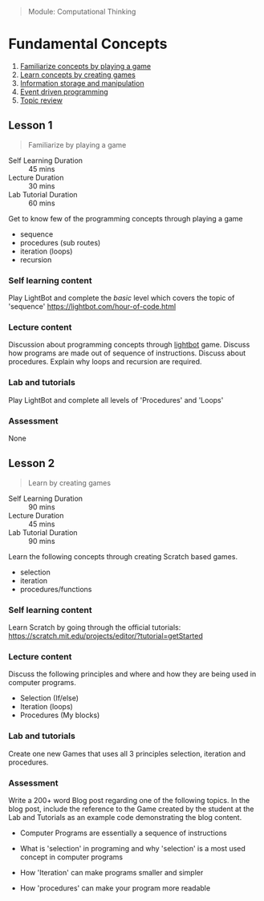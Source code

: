 > Module: Computational Thinking

# Fundamental Concepts

1. [Familiarize concepts by playing a game](#lesson-1)
1. [Learn concepts by creating games](#lesson-2)
1. [Information storage and manipulation](#lesson-3)
1. [Event driven programming](#lesson-4)
1. [Topic review](#lesson-5)

## Lesson 1

> Familiarize by playing a game

<dl>
<dt>Self Learning Duration</dt>
<dd>45 mins</dd>
<dt>Lecture Duration</dt>
<dd>30 mins</dd>
<dt>Lab Tutorial Duration</dt>
<dd>60 mins</dd>
</dl>

Get to know few of the programming concepts through playing a game

- sequence
- procedures (sub routes)
- iteration (loops)
- recursion

### Self learning content

Play LightBot and complete the _basic_ level which covers the topic of 'sequence'
https://lightbot.com/hour-of-code.html

### Lecture content

Discussion about programming concepts through [lightbot](https://lightbot.com/hour-of-code.html) game. Discuss how programs are made out of sequence of instructions. Discuss about procedures. Explain why loops and recursion are required.

### Lab and tutorials

Play LightBot and complete all levels of 'Procedures' and 'Loops'

### Assessment

None

## Lesson 2

> Learn by creating games

<dl>
<dt>Self Learning Duration</dt>
<dd>90 mins</dd>
<dt>Lecture Duration</dt>
<dd>45 mins</dd>
<dt>Lab Tutorial Duration</dt>
<dd>90 mins</dd>
</dl>

Learn the following concepts through creating Scratch based games.

- selection
- iteration
- procedures/functions

### Self learning content

Learn Scratch by going through the official tutorials:
https://scratch.mit.edu/projects/editor/?tutorial=getStarted

### Lecture content

Discuss the following principles and where and how they are being used in computer programs.

- Selection (If/else)
- Iteration (loops)
- Procedures (My blocks)

### Lab and tutorials

Create one new Games that uses all 3 principles selection, iteration and procedures.

### Assessment

Write a 200+ word Blog post regarding one of the following topics. In the blog post, include the reference to the Game created by the student at the Lab and Tutorials as an example code demonstrating the blog content.

- Computer Programs are essentially a sequence of instructions

- What is 'selection' in programing and why 'selection' is a most used concept in computer programs

- How 'Iteration' can make programs smaller and simpler

- How 'procedures' can make your program more readable
